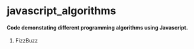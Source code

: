 # javascript_algorithms
#### Code demonstating different programming algorithms using Javascript.

1. FizzBuzz
